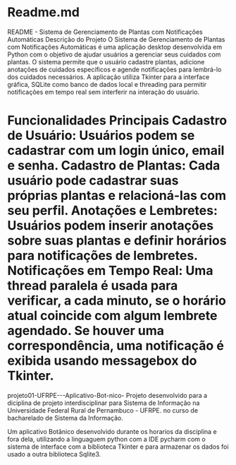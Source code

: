 # Readme.md



README - Sistema de Gerenciamento de Plantas com Notificações Automáticas
Descrição do Projeto
O Sistema de Gerenciamento de Plantas com Notificações Automáticas é uma aplicação desktop desenvolvida em Python com o objetivo de ajudar usuários a gerenciar seus cuidados com plantas. O sistema permite que o usuário cadastre plantas, adicione anotações de cuidados específicos e agende notificações para lembrá-lo dos cuidados necessários. A aplicação utiliza Tkinter para a interface gráfica, SQLite como banco de dados local e threading para permitir notificações em tempo real sem interferir na interação do usuário.

Funcionalidades Principais
Cadastro de Usuário: Usuários podem se cadastrar com um login único, email e senha.
Cadastro de Plantas: Cada usuário pode cadastrar suas próprias plantas e relacioná-las com seu perfil.
Anotações e Lembretes: Usuários podem inserir anotações sobre suas plantas e definir horários para notificações de lembretes.
Notificações em Tempo Real: Uma thread paralela é usada para verificar, a cada minuto, se o horário atual coincide com algum lembrete agendado. Se houver uma correspondência, uma notificação é exibida usando messagebox do Tkinter.
=======
projeto01-UFRPE---Aplicativo-Bot-nico-
Projeto desenvolvido para a diciplina de projeto interdisciplinar para Sistema de Informação na Universidade Federal Rural de Pernambuco - UFRPE. no curso de bacharelado de Sistema da Informação.

Um aplicativo Botânico desenvolvido durante os horarios da disciplina e fora dela, utilizando a linguaguem python com a IDE pycharm com o sistema de interface com a biblioteca Tkinter e para armazenar os dados foi usado a outra biblioteca Sqlite3.

